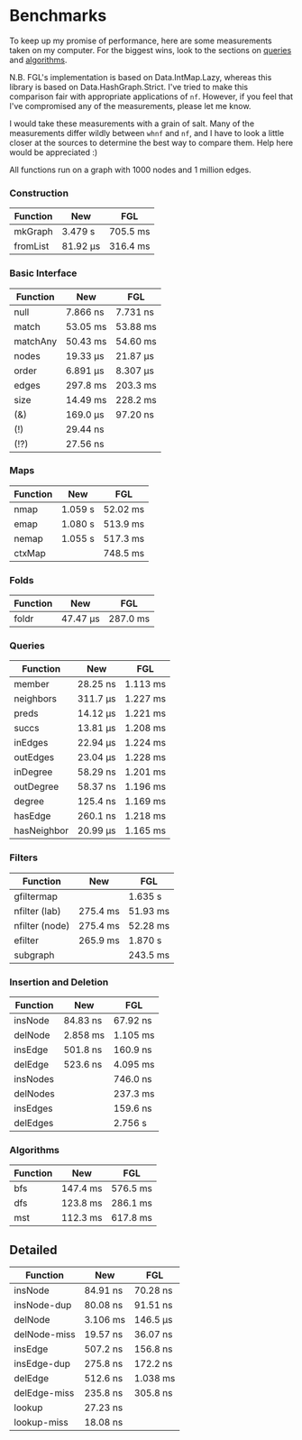 # Benchmarks

To keep up my promise of performance, here are some measurements taken on my
computer. For the biggest wins, look to the sections on [queries](#queries) and
[algorithms](#algorithms).

N.B. FGL's implementation is based on Data.IntMap.Lazy, whereas this library is
based on Data.HashGraph.Strict. I've tried to make this comparison fair with
appropriate applications of `nf`. However, if you feel that I've compromised
any of the measurements, please let me know.

I would take these measurements with a grain of salt. Many of the measurements
differ wildly between `whnf` and `nf`, and I have to look a little closer at the
sources to determine the best way to compare them. Help here would be
appreciated :)

All functions run on a graph with 1000 nodes and 1 million edges.

### Construction

| Function      | New       | FGL       |
|---------------|-----------|-----------|
| mkGraph       | 3.479  s  | 705.5 ms  |
| fromList      | 81.92 μs  | 316.4 ms  |

### Basic Interface

| Function      | New       | FGL       |
|---------------|-----------|-----------|
| null          | 7.866 ns  | 7.731 ns  |
| match         | 53.05 ms  | 53.88 ms  |
| matchAny      | 50.43 ms  | 54.60 ms  |
| nodes         | 19.33 μs  | 21.87 μs  |
| order         | 6.891 μs  | 8.307 μs  |
| edges         | 297.8 ms  | 203.3 ms  |
| size          | 14.49 ms  | 228.2 ms  |
| (&)           | 169.0 μs  | 97.20 ns  |
| (!)           | 29.44 ns  |           |
| (!?)          | 27.56 ns  |           |

### Maps

| Function      | New       | FGL       |
|---------------|-----------|-----------|
| nmap          | 1.059  s  | 52.02 ms  |
| emap          | 1.080  s  | 513.9 ms  |
| nemap         | 1.055  s  | 517.3 ms  |
| ctxMap        |           | 748.5 ms  |

### Folds

| Function      | New       | FGL       |
|---------------|-----------|-----------|
| foldr         | 47.47 μs  | 287.0 ms  |

### Queries

| Function      | New       | FGL       |
|---------------|-----------|-----------|
| member        | 28.25 ns  | 1.113 ms  |
| neighbors     | 311.7 μs  | 1.227 ms  |
| preds         | 14.12 μs  | 1.221 ms  |
| succs         | 13.81 μs  | 1.208 ms  |
| inEdges       | 22.94 μs  | 1.224 ms  |
| outEdges      | 23.04 μs  | 1.228 ms  |
| inDegree      | 58.29 ns  | 1.201 ms  |
| outDegree     | 58.37 ns  | 1.196 ms  |
| degree        | 125.4 ns  | 1.169 ms  |
| hasEdge       | 260.1 ns  | 1.218 ms  |
| hasNeighbor   | 20.99 μs  | 1.165 ms  |

### Filters

| Function      | New       | FGL       |
|---------------|-----------|-----------|
| gfiltermap    |           | 1.635  s  |
| nfilter (lab) | 275.4 ms  | 51.93 ms  |
| nfilter (node)| 275.4 ms  | 52.28 ms  |
| efilter       | 265.9 ms  | 1.870  s  |
| subgraph      |           | 243.5 ms  |

### Insertion and Deletion

| Function      | New       | FGL       |
|---------------|-----------|-----------|
| insNode       | 84.83 ns  | 67.92 ns  |
| delNode       | 2.858 ms  | 1.105 ms  |
| insEdge       | 501.8 ns  | 160.9 ns  |
| delEdge       | 523.6 ns  | 4.095 ms  |
| insNodes      |           | 746.0 ns  |
| delNodes      |           | 237.3 ms  |
| insEdges      |           | 159.6 ns  |
| delEdges      |           | 2.756  s  |

### Algorithms

| Function      | New       | FGL       |
|---------------|-----------|-----------|
| bfs           | 147.4 ms  | 576.5 ms  |
| dfs           | 123.8 ms  | 286.1 ms  |
| mst           | 112.3 ms  | 617.8 ms  |

## Detailed

| Function      | New       | FGL       |
|---------------|-----------|-----------|
| insNode       | 84.91 ns  | 70.28 ns  |
| insNode-dup   | 80.08 ns  | 91.51 ns  |
| delNode       | 3.106 ms  | 146.5 μs  |
| delNode-miss  | 19.57 ns  | 36.07 ns  |
| insEdge       | 507.2 ns  | 156.8 ns  |
| insEdge-dup   | 275.8 ns  | 172.2 ns  |
| delEdge       | 512.6 ns  | 1.038 ms  |
| delEdge-miss  | 235.8 ns  | 305.8 ns  |
| lookup        | 27.23 ns  |           |
| lookup-miss   | 18.08 ns  |           |

